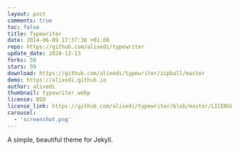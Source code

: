 ```yaml
---
layout: post
comments: true
toc: false
title: Typewriter
date: 2014-06-09 17:37:30 +01:00
repo: https://github.com/alixedi/typewriter
update_date: 2024-12-13
forks: 50
stars: 59
download: https://github.com/alixedi/typewriter/zipball/master
demo: https://alixedi.github.io
author: alixedi
thumbnail: typewriter.webp
license: BSD
license_link: https://github.com/alixedi/typewriter/blob/master/LICENSE
carousel:
  - 'screenshot.png'
---
```


A simple, beautiful theme for Jekyll.

